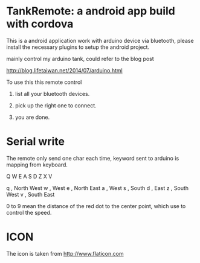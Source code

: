 
TankRemote: a android app build with cordova
=====================================

This is a android application work with arduino device via bluetooth, please install the necessary  plugins to 
setup the android project.

mainly control my arduino tank, could refer to the blog post

http://blog.lifetaiwan.net/2014/07/arduino.html

To use this this remote control

1. list all your bluetooth devices.

2. pick up the right one to connect.

3. you are done.

Serial write
==============

The remote only send one char each time, keyword sent to arduino is mapping from keyboard.

Q W E
A S D
Z X V


q , North West
w , West
e , North East
a , West
s , South
d , East
z , South West
v , South East

0 to 9 mean the distance of the red dot to the center point, which use to control the speed.

ICON
=======

The icon is taken from http://www.flaticon.com

